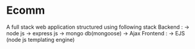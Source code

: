 # Ecomm
A full stack web application structured using following stack 
Backend : -> node js
          -> express js
          -> mongo db(mongoose)
          -> Ajax
Frontend : -> EJS (node js templating engine)
